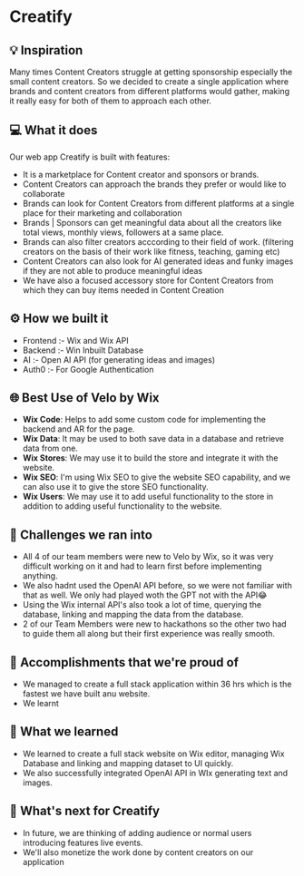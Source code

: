 # Creatify

## 💡 Inspiration

Many times Content Creators struggle at getting sponsorship especially the small content creators. So we decided to create a single application where brands and content creators from different platforms would gather, making it really easy for both of them to approach each other.

## 💻 What it does

Our web app Creatify is built with features:

- It is a marketplace for Content creator and sponsors or brands.
- Content Creators can approach the brands they prefer or would like to collaborate
- Brands can look for Content Creators from different platforms at a single place for their marketing and collaboration
- Brands | Sponsors can get meaningful data about all the creators like total views, monthly views, followers at a same place.
- Brands can also filter creators acccording to their field of work. (filtering creators on the basis of their work like fitness, teaching, gaming etc)
- Content Creators can also look for AI generated ideas and funky images if they are not able to produce meaningful ideas
- We have also a focused accessory store for Content Creators from which they can buy items needed in Content Creation

## ⚙️ How we built it

- Frontend :- Wix and Wix API
- Backend :- Win Inbuilt Database
- AI :- Open AI API (for generating ideas and images)
- Auth0 :- For Google Authentication

## 🌐 Best Use of Velo by Wix

- **Wix Code**: Helps to add some custom code for implementing the backend and AR for the page.
- **Wix Data**: It may be used to both save data in a database and retrieve data from one.
- **Wix Stores**: We may use it to build the store and integrate it with the website.
- **Wix SEO**: I'm using Wix SEO to give the website SEO capability, and we can also use it to give the store SEO functionality.
- **Wix Users**: We may use it to add useful functionality to the store in addition to adding useful functionality to the website.

## 🧠 Challenges we ran into

- All 4 of our team members were new to Velo by Wix, so it was very difficult working on it and had to learn first before implementing anything.
- We also hadnt used the OpenAI API before, so we were not familiar with that as well. We only had played woth the GPT not with the API😂
- Using the Wix internal API's also took a lot of time, querying the database, linking and mapping the data from the database.
- 2 of our Team Members were new to hackathons so the other two had to guide them all along but their first experience was really smooth.

## 🏅 Accomplishments that we're proud of

- We managed to create a full stack application within 36 hrs which is the fastest we have built anu website.
- We learnt 

## 📖 What we learned

- We learned to create a full stack website on Wix editor, managing Wix Database and linking and mapping dataset to UI quickly. 
- We also successfully integrated OpenAI API in WIx generating text and images.

## 🚀 What's next for Creatify

- In future, we are thinking of adding audience or normal users introducing features live events.
- We'll also monetize the work done by content creators on our application

